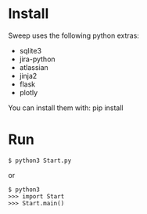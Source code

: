 # Install

Sweep uses the following python extras:
* sqlite3
* jira-python
* atlassian
* jinja2
* flask
* plotly

You can install them with: pip install <name>

# Run

    $ python3 Start.py

or

    $ python3
    >>> import Start
    >>> Start.main()